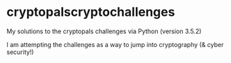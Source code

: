# cryptopalscryptochallenges
My solutions to the cryptopals challenges via Python (version 3.5.2)

I am attempting the challenges as a way to jump into cryptography (& cyber security!)

